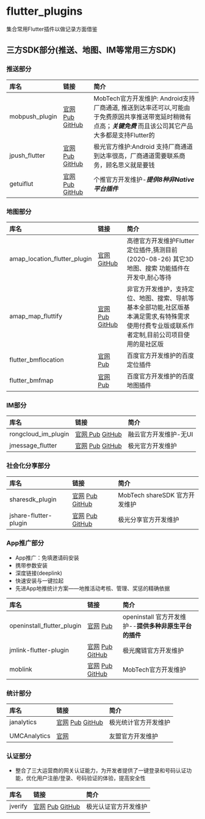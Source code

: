 # flutter_plugins

集合常用Flutter插件以做记录方面借鉴

## 三方SDK部分(推送、地图、IM等常用三方SDK)

### 推送部分



| 库名  | 链接  | 简介  |
|:----------|:----------|:----------|
| mobpush_plugin   | [官网](https://www.mob.com/wiki/detailed/?wiki=MobPushForFlutterfenlei&id=136) [Pub](https://pub.dev/packages/mobpush_plugin) [GitHub](https://github.com/MobClub/MobPush-for-Flutter)   |MobTech官方开发维护: Android支持厂商通道, 推送到达率还可以,可能由于免费原因共享推送带宽延时稍微有点高；***关键免费*** 而且该公司其它产品大多都是支持Flutter的 |
|jpush_flutter|[官网](http://docs.jiguang.cn/jpush/client/client_plugins/) [Pub](https://pub.flutter-io.cn/packages/jpush_flutter) [GitHub](https://github.com/jpush/jpush-flutter-plugin)|极光官方维护:Android 支持厂商通道 到达率很高，厂商通道需要联系商务，顾名思义就是要钱|
| getuiflut |[官网](http://docs.getui.com/getui/more/plugin/) [Pub](https://pub.flutter-io.cn/packages/getuiflut) [GitHub](https://github.com/GetuiLaboratory/getui-flutter-plugin)| 个推官方开发维护-***提供8种非Native平台插件***


### 地图部分

| 库名  | 链接  | 简介  |
|:----------|:----------|:----------|
| amap_location_flutter_plugin   | [官网](https://lbs.amap.com/dev/demo/flutter-loc#Android) [GitHub ](https://github.com/amap-demo/amap-location-flutter)   | 高德官方开发维护Flutter 定位插件,猜测目前(2020-08-26) 其它3D地图、搜索 功能插件在开发中,耐心等待  |
|amap_map_fluttify|[官网](https://pub.flutter-io.cn/publishers/fluttify.com/packages) [Pub](https://pub.flutter-io.cn/packages/amap_map_fluttify) [GitHub](https://github.com/fluttify-project/amap_map_fluttify)|非官方开发维护，支持定位、地图、搜索、导航等基本全部功能,社区版基本满足需求,有特殊需求使用付费专业版或联系作者定制,目前公司项目使用的是社区版|
| flutter_bmflocation |[官网](https://lbsyun.baidu.com/index.php?title=flutter/loc/guide/create) [Pub](https://pub.flutter-io.cn/packages/flutter_bmflocation)| 百度官方开发维护的百度定位插件
| flutter_bmfmap |[官网](https://lbsyun.baidu.com/index.php?title=flutter/loc/create-project/configure) [Pub](https://pub.flutter-io.cn/packages/flutter_bmfmap)|百度官方开发维护的百度地图插件 



### IM部分

| 库名  | 链接  | 简介  |
|:----------|:----------|:----------|
| rongcloud_im_plugin    | [官网 ](https://www.rongcloud.cn/downloads)  [Pub](https://pub.flutter-io.cn/packages/rongcloud_im_plugin) [GitHub](https://github.com/rongcloud/rongcloud-im-flutter-sdk/blob/master/README.md) | 融云官方开发维护-无UI   |
| jmessage_flutter    | [官网](http://docs.jiguang.cn/jmessage/client/client_plugins/)  [Pub](https://pub.flutter-io.cn/packages/jmessage_flutter)  [GitHub](https://github.com/jpush/jmessage-flutter-plugin)| 极光官方开发维护    |

### 社会化分享部分

| 库名  | 链接  | 简介  |
|:----------|:----------|:----------|
| sharesdk_plugin    | [官网](https://www.mob.com/wiki/detailed?wiki=ShareSDK_for_Flutter&id=14) [Pub](https://pub.flutter-io.cn/packages/sharesdk_plugin)  [GitHub](https://github.com/MobClub/ShareSDK-For-Flutter)  | MobTech shareSDK 官方开发维护    |
| jshare-flutter-plugin    | [官网](http://docs.jiguang.cn/jshare/client/client_plugins/) [Pub](https://pub.flutter-io.cn/packages/jshare_flutter_plugin)  [GitHub](https://github.com/jpush/jshare-flutter-plugin) | 极光分享官方开发维护    |

### App推广部分

- App推广：免填邀请码安装
- 携带参数安装
- 深度链接(deeplink)
- 快速安装与一键拉起
- 先进App地推统计方案——地推活动考核、管理、奖惩的精确依据


| 库名  | 链接  | 简介  |
|:----------|:----------|:----------|
| openinstall_flutter_plugin    | [官网](https://www.openinstall.io/doc/flutter_sdk.html) [Pub](https://pub.flutter-io.cn/packages/openinstall_flutter_plugin)   | openinstall 官方开发维护--**提供多种非原生平台的插件**    |
|jmlink-flutter-plugin    | [官网](https://docs.jiguang.cn//jmlink/client/client_plugins/)  [Pub](https://pub.flutter-io.cn/packages/jmlink_flutter_plugin) [GitHub](https://github.com/jpush/jmlink-flutter-plugin) | 极光魔链官方开发维护    |
| moblink |[官网](https://www.mob.com/wiki/detailed/?wiki=MobLink_for_Flutter&id=34) [Pub](https://pub.flutter-io.cn/packages/moblink) [GitHub](https://github.com/MobClub/MobLink-For-Flutter)| MobTech官方开发维护

### 统计部分

| 库名  | 链接  | 简介  |
|:----------|:----------|:----------|
| janalytics   | [官网](https://docs.jiguang.cn//janalytics/client/client_plugins/) [Pub](https://pub.flutter-io.cn/packages/janalytics) [GitHub](https://github.com/jpush/janalytics-flutter-plugin)   | 极光统计官方开发维护    |
|||
| UMCAnalytics    | [官网](https://developer.umeng.com/docs/119267/detail/174923)    | 友盟官方开发维护    |

### 认证部分

- 整合了三大运营商的网关认证能力，为开发者提供了一键登录和号码认证功能，优化用户注册/登录、号码验证的体验，提高安全性

| 库名  | 链接  | 简介 |
|:----------|:----------|:----------|
| jverify    | [官网](https://docs.jiguang.cn//jverification/client/client_plugins/)  [Pub](https://pub.flutter-io.cn/packages/jverify) [GitHub](https://github.com/jpush/jverify-flutter-plugin)  | 极光认证官方开发维护    |

